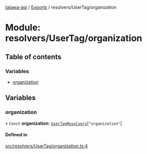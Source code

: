 [talawa-api](../README.md) / [Exports](../modules.md) / resolvers/UserTag/organization

# Module: resolvers/UserTag/organization

## Table of contents

### Variables

- [organization](resolvers_UserTag_organization.md#organization)

## Variables

### organization

• `Const` **organization**: [`UserTagResolvers`](types_generatedGraphQLTypes.md#usertagresolvers)[``"organization"``]

#### Defined in

[src/resolvers/UserTag/organization.ts:4](https://github.com/PalisadoesFoundation/talawa-api/blob/b1dd6c9/src/resolvers/UserTag/organization.ts#L4)
